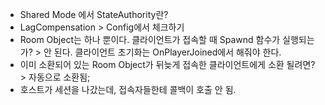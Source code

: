 - Shared Mode 에서 StateAuthority란?
- LagCompensation > Config에서 체크하기
- Room Object는 하나 뿐이다. 클라이언트가 접속할 때 Spawnd 함수가 실행되는가? > 안 된다. 클라이언트 초기화는 OnPlayerJoined에서 해줘야 한다.
- 이미 소환되어 있는 Room Object가 뒤늦게 접속한 클라이언트에게 소환 될려면? > 자동으로 소환됨;
- 호스트가 세션을 나갔는데, 접속자들한테 콜백이 호출 안 됨.